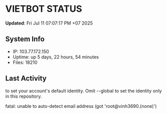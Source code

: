 # VIETBOT STATUS
**Updated**: Fri Jul 11 07:07:17 PM +07 2025

## System Info
- IP: 103.77.172.150
- Uptime: up 5 days, 22 hours, 54 minutes
- Files: 18210

## Last Activity

to set your account's default identity.
Omit --global to set the identity only in this repository.

fatal: unable to auto-detect email address (got 'root@vinh3690.(none)')
